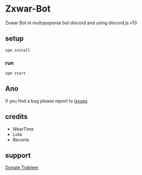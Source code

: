 # Zxwar-Bot
Zxwar Bot in multypuporse bot discord and using discord.js v13

## setup
```
npm install
```

### run
```
npm start
```
## Ano
if you find a bug please report to [issues](https://github.com/badriian24/Zxwar-Bot/issues)

## credits
- WearTime
- Lota
- Reconlx

## support
[Donate Trakteer](https://trakteer.id/badriian24)
